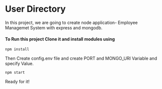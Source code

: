 # User Directory
In this project, we are going to create node application- Employee Managemet System with express and mongodb.

#### To Run this project Clone it and install modules using
```
npm install
```

Then Create config.env file and create PORT and MONGO_URI Variable and specify Value.

```
npm start
```
Ready for it!
